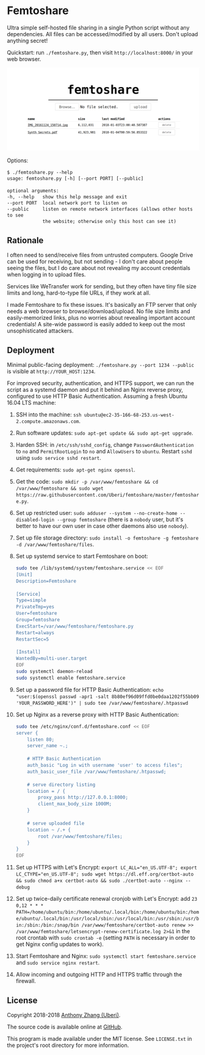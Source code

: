 Femtoshare
==========

Ultra simple self-hosted file sharing in a single Python script without any dependencies. All files can be accessed/modified by all users. Don't upload anything secret!

Quickstart: run `./femtoshare.py`, then visit `http://localhost:8000/` in your web browser.

![Femtoshare Screenshot](screenshot.png)

Options:

    $ ./femtoshare.py --help
    usage: femtoshare.py [-h] [--port PORT] [--public]

    optional arguments:
    -h, --help   show this help message and exit
    --port PORT  local network port to listen on
    --public     listen on remote network interfaces (allows other hosts to see
                 the website; otherwise only this host can see it)

Rationale
---------

I often need to send/receive files from untrusted computers. Google Drive can be used for receiving, but not sending - I don't care about people seeing the files, but I do care about not revealing my account credentials when logging in to upload files.

Services like WeTransfer work for sending, but they often have tiny file size limits and long, hard-to-type file URLs, if they work at all.

I made Femtoshare to fix these issues. It's basically an FTP server that only needs a web browser to browse/download/upload. No file size limits and easily-memorized links, plus no worries about revealing important account credentials! A site-wide password is easily added to keep out the most unsophisticated attackers.

Deployment
----------

Minimal public-facing deployment: `./femtoshare.py --port 1234 --public` is visible at `http://YOUR_HOST:1234`.

For improved security, authentication, and HTTPS support, we can run the script as a systemd daemon and put it behind an Nginx reverse proxy, configured to use HTTP Basic Authentication. Assuming a fresh Ubuntu 16.04 LTS machine:

1. SSH into the machine: `ssh ubuntu@ec2-35-166-68-253.us-west-2.compute.amazonaws.com`.
2. Run software updates: `sudo apt-get update && sudo apt-get upgrade`.
3. Harden SSH: in `/etc/ssh/sshd_config`, change `PasswordAuthentication` to `no` and `PermitRootLogin` to `no` and `AllowUsers` to `ubuntu`. Restart `sshd` using `sudo service sshd restart`.
4. Get requirements: `sudo apt-get nginx openssl`.
5. Get the code: `sudo mkdir -p /var/www/femtoshare && cd /var/www/femtoshare && sudo wget https://raw.githubusercontent.com/Uberi/femtoshare/master/femtoshare.py`.
6. Set up restricted user: `sudo adduser --system --no-create-home --disabled-login --group femtoshare` (there is a `nobody` user, but it's better to have our own user in case other daemons also use `nobody`).
7. Set up file storage directory: `sudo install -o femtoshare -g femtoshare -d /var/www/femtoshare/files`.
8. Set up systemd service to start Femtoshare on boot:

    ```bash
    sudo tee /lib/systemd/system/femtoshare.service << EOF
    [Unit]
    Description=Femtoshare

    [Service]
    Type=simple
    PrivateTmp=yes
    User=femtoshare
    Group=femtoshare
    ExecStart=/var/www/femtoshare/femtoshare.py
    Restart=always
    RestartSec=5

    [Install]
    WantedBy=multi-user.target
    EOF
    sudo systemctl daemon-reload
    sudo systemctl enable femtoshare.service
    ```

9. Set up a password file for HTTP Basic Authentication: `echo "user:$(openssl passwd -apr1 -salt 8b80ef96d09ffd0be0daa1202f55bb09 'YOUR_PASSWORD_HERE')" | sudo tee /var/www/femtoshare/.htpasswd`
10. Set up Nginx as a reverse proxy with HTTP Basic Authentication:

    ```bash
    sudo tee /etc/nginx/conf.d/femtoshare.conf << EOF
    server {
        listen 80;
        server_name ~.;

        # HTTP Basic Authentication
        auth_basic "Log in with username 'user' to access files";
        auth_basic_user_file /var/www/femtoshare/.htpasswd;

        # serve directory listing
        location = / {
            proxy_pass http://127.0.0.1:8000;
            client_max_body_size 1000M;
        }

        # serve uploaded file
        location ~ /.+ {
            root /var/www/femtoshare/files;
        }
    }
    EOF
    ```

11. Set up HTTPS with Let's Encrypt: `export LC_ALL="en_US.UTF-8"; export LC_CTYPE="en_US.UTF-8"; sudo wget https://dl.eff.org/certbot-auto && sudo chmod a+x certbot-auto && sudo ./certbot-auto --nginx --debug`
12. Set up twice-daily certificate renewal cronjob with Let's Encrypt: add `23 0,12 * * * PATH=/home/ubuntu/bin:/home/ubuntu/.local/bin:/home/ubuntu/bin:/home/ubuntu/.local/bin:/usr/local/sbin:/usr/local/bin:/usr/sbin:/usr/bin:/sbin:/bin:/snap/bin /var/www/femtoshare/certbot-auto renew >> /var/www/femtoshare/letsencrypt-renew-certificate.log 2>&1` in the root crontab with `sudo crontab -e` (setting `PATH` is necessary in order to get Nginx config updates to work).
13. Start Femtoshare and Nginx: `sudo systemctl start femtoshare.service` and `sudo service nginx restart`.
14. Allow incoming and outgoing HTTP and HTTPS traffic through the firewall.

License
-------

Copyright 2018-2018 [Anthony Zhang (Uberi)](http://anthonyz.ca).

The source code is available online at [GitHub](https://github.com/Uberi/femtoshare).

This program is made available under the MIT license. See ``LICENSE.txt`` in the project's root directory for more information.
